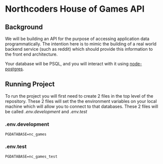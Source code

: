 # Northcoders House of Games API

## Background

We will be building an API for the purpose of accessing application data programmatically. The intention here is to mimic the building of a real world backend service (such as reddit) which should provide this information to the front end architecture.

Your database will be PSQL, and you will interact with it using [node-postgres](https://node-postgres.com/).

## Running Project

To run the project you will first need to create 2 files in the top level of the repository. These 2 files will set the the environment variables on your local machine which will allow you to connect to that databases. These 2 files will be called _.env.development_ and _.env.test_

### .env.development

```
PGDATABASE=nc_games
```

### .env.test

```
PGDATABASE=nc_games_test
```
